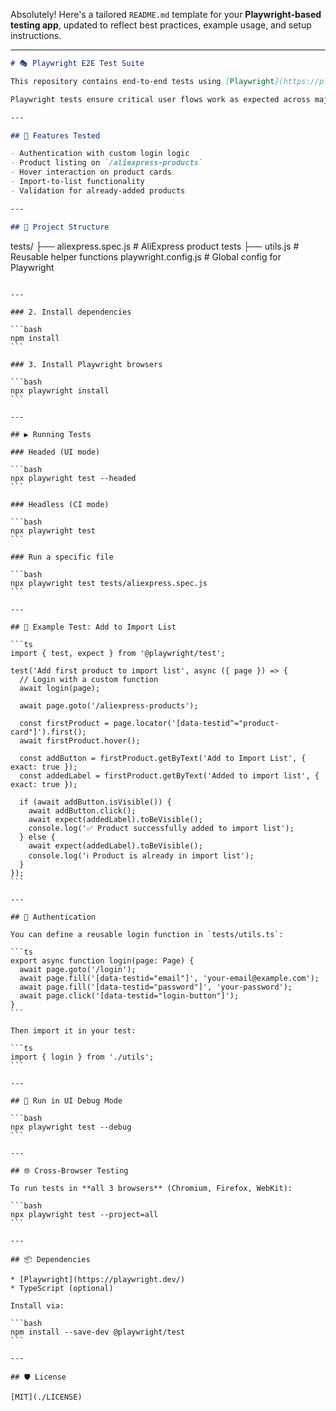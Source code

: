 Absolutely! Here's a tailored `README.md` template for your **Playwright-based testing app**, updated to reflect best practices, example usage, and setup instructions.

---

```md
# 🎭 Playwright E2E Test Suite

This repository contains end-to-end tests using [Playwright](https://playwright.dev/), a powerful framework for reliable and fast browser automation.

Playwright tests ensure critical user flows work as expected across major browsers (Chromium, Firefox, and WebKit).

---

## 🚀 Features Tested

- Authentication with custom login logic
- Product listing on `/aliexpress-products`
- Hover interaction on product cards
- Import-to-list functionality
- Validation for already-added products

---

## 🧱 Project Structure

```

tests/
├── aliexpress.spec.js        # AliExpress product tests
├── utils.js                  # Reusable helper functions
playwright.config.js          # Global config for Playwright

````

---

### 2. Install dependencies

```bash
npm install
```

### 3. Install Playwright browsers

```bash
npx playwright install
```

---

## ▶️ Running Tests

### Headed (UI mode)

```bash
npx playwright test --headed
```

### Headless (CI mode)

```bash
npx playwright test
```

### Run a specific file

```bash
npx playwright test tests/aliexpress.spec.js
```

---

## 🧪 Example Test: Add to Import List

```ts
import { test, expect } from '@playwright/test';

test('Add first product to import list', async ({ page }) => {
  // Login with a custom function
  await login(page);

  await page.goto('/aliexpress-products');

  const firstProduct = page.locator('[data-testid^="product-card"]').first();
  await firstProduct.hover();

  const addButton = firstProduct.getByText('Add to Import List', { exact: true });
  const addedLabel = firstProduct.getByText('Added to import list', { exact: true });

  if (await addButton.isVisible()) {
    await addButton.click();
    await expect(addedLabel).toBeVisible();
    console.log('✅ Product successfully added to import list');
  } else {
    await expect(addedLabel).toBeVisible();
    console.log('ℹ️ Product is already in import list');
  }
});
```

---

## 🔐 Authentication

You can define a reusable login function in `tests/utils.ts`:

```ts
export async function login(page: Page) {
  await page.goto('/login');
  await page.fill('[data-testid="email"]', 'your-email@example.com');
  await page.fill('[data-testid="password"]', 'your-password');
  await page.click('[data-testid="login-button"]');
}
```

Then import it in your test:

```ts
import { login } from './utils';
```

---

## 🧪 Run in UI Debug Mode

```bash
npx playwright test --debug
```

---

## 🌐 Cross-Browser Testing

To run tests in **all 3 browsers** (Chromium, Firefox, WebKit):

```bash
npx playwright test --project=all
```

---

## 📦 Dependencies

* [Playwright](https://playwright.dev/)
* TypeScript (optional)

Install via:

```bash
npm install --save-dev @playwright/test
```

---

## 🛡 License

[MIT](./LICENSE)
